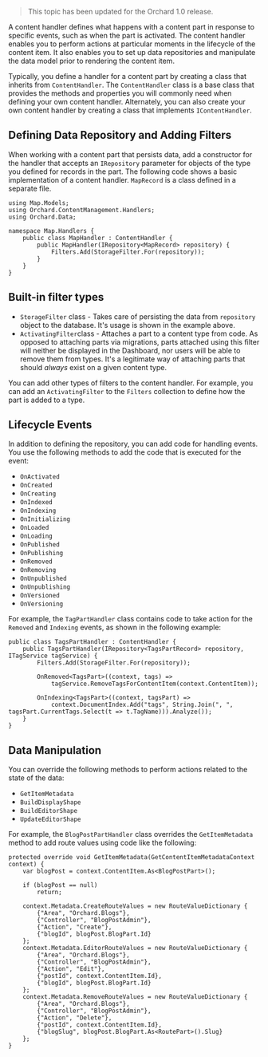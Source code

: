 > This topic has been updated for the Orchard 1.0 release.

A content handler defines what happens with a content part in response to specific events, such as when the part is activated. The content handler enables you to perform actions at particular moments in the lifecycle of the content item. It also enables you to set up data repositories and manipulate the data model prior to rendering the content item.

Typically, you define a handler for a content part by creating a class that inherits from `ContentHandler`. The `ContentHandler` class is a base class that provides the methods and properties you will commonly need when defining your own content handler. Alternately, you can also create your own content handler by creating a class that implements `IContentHandler`.

## Defining Data Repository and Adding Filters

When working with a content part that persists data, add a constructor for the handler that accepts an `IRepository` parameter for objects of the type you defined for records in the part. The following code shows a basic implementation of a content handler. `MapRecord` is a class defined in a separate file.

    
    using Map.Models;
    using Orchard.ContentManagement.Handlers;
    using Orchard.Data;
    
    namespace Map.Handlers {
        public class MapHandler : ContentHandler {
            public MapHandler(IRepository<MapRecord> repository) {
                Filters.Add(StorageFilter.For(repository));
            }
        }
    }

## Built-in filter types

* `StorageFilter` class - Takes care of persisting the data from `repository` object to the database. It's usage is shown in the example above.
* `ActivatingFilter`class - Attaches a part to a content type from code. As opposed to attaching parts via migrations, parts attached using this filter will neither be displayed in the Dashboard, nor users will be able to remove them from types. It's a legitimate way of attaching parts that should *always* exist on a given content type.

You can add other types of filters to the content handler. For example, you can add an `ActivatingFilter` to the `Filters` collection to define how the part is added to a type.

## Lifecycle Events

In addition to defining the repository, you can add code for handling events. You use the following methods to add the code that is executed for the event:

* `OnActivated`
* `OnCreated`
* `OnCreating`
* `OnIndexed`
* `OnIndexing`
* `OnInitializing`
* `OnLoaded`
* `OnLoading`
* `OnPublished`
* `OnPublishing`
* `OnRemoved`
* `OnRemoving`
* `OnUnpublished`
* `OnUnpublishing`
* `OnVersioned`
* `OnVersioning`

For example, the `TagPartHandler` class contains code to take action for the `Removed` and `Indexing` events, as shown in the following example:

    
    public class TagsPartHandler : ContentHandler {
        public TagsPartHandler(IRepository<TagsPartRecord> repository, ITagService tagService) {
            Filters.Add(StorageFilter.For(repository));
     
            OnRemoved<TagsPart>((context, tags) => 
                tagService.RemoveTagsForContentItem(context.ContentItem));
    
            OnIndexing<TagsPart>((context, tagsPart) => 
                context.DocumentIndex.Add("tags", String.Join(", ", tagsPart.CurrentTags.Select(t => t.TagName))).Analyze());
        }
    }


## Data Manipulation

You can override the following methods to perform actions related to the state of the data:

* `GetItemMetadata`
* `BuildDisplayShape`
* `BuildEditorShape`
* `UpdateEditorShape`

For example, the `BlogPostPartHandler` class overrides the `GetItemMetadata` method to add route values using code like the following:

    
    protected override void GetItemMetadata(GetContentItemMetadataContext context) {
        var blogPost = context.ContentItem.As<BlogPostPart>();
                
        if (blogPost == null)
            return;
    
        context.Metadata.CreateRouteValues = new RouteValueDictionary {
            {"Area", "Orchard.Blogs"},
            {"Controller", "BlogPostAdmin"},
            {"Action", "Create"},
            {"blogId", blogPost.BlogPart.Id}
        };
        context.Metadata.EditorRouteValues = new RouteValueDictionary {
            {"Area", "Orchard.Blogs"},
            {"Controller", "BlogPostAdmin"},
            {"Action", "Edit"},
            {"postId", context.ContentItem.Id},
            {"blogId", blogPost.BlogPart.Id}
        };
        context.Metadata.RemoveRouteValues = new RouteValueDictionary {
            {"Area", "Orchard.Blogs"},
            {"Controller", "BlogPostAdmin"},
            {"Action", "Delete"},
            {"postId", context.ContentItem.Id},
            {"blogSlug", blogPost.BlogPart.As<RoutePart>().Slug}
        };
    }

